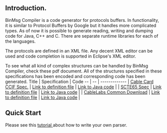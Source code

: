 Introduction.
----
BinMsg Compiler is a code generator for protocols buffers. In functionality, it is similar to Protocol Buffers by Google but it handles more complicated types.
As of now it is possible to generate reading, writing and dumping code for Java, C++ and C. There are separate runtime libraries for each of the languages.

The protocols are defined in an XML file. Any decent XML editor can be used and code completion is supported in Eclipse's XML editor.

To see what all kind of complex structures can be handled by BinMsg Compiler, check these pdf document. All of the structures specified in these specifications has been encoded and corresponding code has been generated.
Title | Specification | Code
-- | -- | -------------
| [Cable Card CCIF Spec.](http://www.cablelabs.com/specifications/OC-SP-CCIF2.0-I25-120531.pdf) | [Link to definition file](https://raw.githubusercontent.com/krishnact/projects/master/ccif/CCIF2.0-I25.xml) | [Link to Java code](https://github.com/krishnact/projects/tree/master/ccif) |
| [SCTE65 Spec](https://www.scte.org/documents/pdf/Standards/ANSI_SCTE%2065%202008.pdf) | [Link to definition file](https://raw.githubusercontent.com/krishnact/projects/master/SCTE65/SI-1.xml) | [Link to Java code](https://github.com/krishnact/projects/tree/master/SCTE65) |
| [CableLabs Common Download](http://www.cablelabs.com/wp-content/uploads/specdocs/OC-SP-CDL2.0-I11-100507.pdf) | [Link to definition file](https://raw.githubusercontent.com/krishnact/projects/master/cdl/CableLabsCommonDownload.xml) | [Link to Java code](https://github.com/krishnact/projects/tree/master/cdl) |

Quick Start
----
Please see this [tutorial ](https://github.com/krishnact/projects/tree/master/dnslib)about how to write your own parser.

